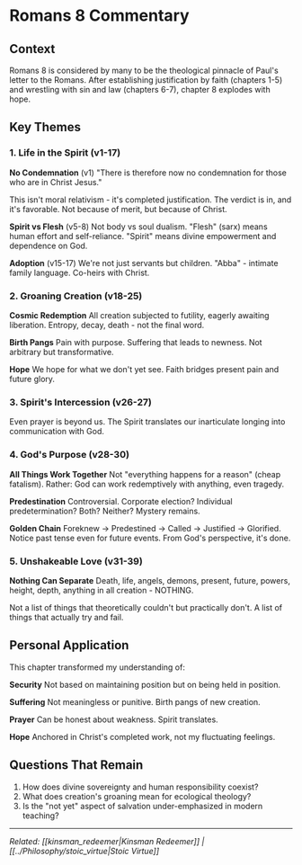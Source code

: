 # Romans 8 Commentary

## Context

Romans 8 is considered by many to be the theological pinnacle of Paul's letter to the Romans. After establishing justification by faith (chapters 1-5) and wrestling with sin and law (chapters 6-7), chapter 8 explodes with hope.

## Key Themes

### 1. Life in the Spirit (v1-17)

**No Condemnation** (v1)
"There is therefore now no condemnation for those who are in Christ Jesus."

This isn't moral relativism - it's completed justification. The verdict is in, and it's favorable. Not because of merit, but because of Christ.

**Spirit vs Flesh** (v5-8)
Not body vs soul dualism. "Flesh" (sarx) means human effort and self-reliance. "Spirit" means divine empowerment and dependence on God.

**Adoption** (v15-17)
We're not just servants but children. "Abba" - intimate family language. Co-heirs with Christ.

### 2. Groaning Creation (v18-25)

**Cosmic Redemption**
All creation subjected to futility, eagerly awaiting liberation. Entropy, decay, death - not the final word.

**Birth Pangs**
Pain with purpose. Suffering that leads to newness. Not arbitrary but transformative.

**Hope**
We hope for what we don't yet see. Faith bridges present pain and future glory.

### 3. Spirit's Intercession (v26-27)

Even prayer is beyond us. The Spirit translates our inarticulate longing into communication with God.
### 4. God's Purpose (v28-30)

**All Things Work Together**
Not "everything happens for a reason" (cheap fatalism). Rather: God can work redemptively with anything, even tragedy.

**Predestination**
Controversial. Corporate election? Individual predetermination? Both? Neither? Mystery remains.

**Golden Chain**
Foreknew → Predestined → Called → Justified → Glorified. Notice past tense even for future events. From God's perspective, it's done.

### 5. Unshakeable Love (v31-39)

**Nothing Can Separate**
Death, life, angels, demons, present, future, powers, height, depth, anything in all creation - NOTHING.

Not a list of things that theoretically couldn't but practically don't. A list of things that actually try and fail.

## Personal Application

This chapter transformed my understanding of:

**Security**
Not based on maintaining position but on being held in position.

**Suffering**
Not meaningless or punitive. Birth pangs of new creation.

**Prayer**
Can be honest about weakness. Spirit translates.

**Hope**
Anchored in Christ's completed work, not my fluctuating feelings.

## Questions That Remain

1. How does divine sovereignty and human responsibility coexist?
2. What does creation's groaning mean for ecological theology?
3. Is the "not yet" aspect of salvation under-emphasized in modern teaching?

---
*Related: [[kinsman_redeemer|Kinsman Redeemer]] | [[../Philosophy/stoic_virtue|Stoic Virtue]]*
